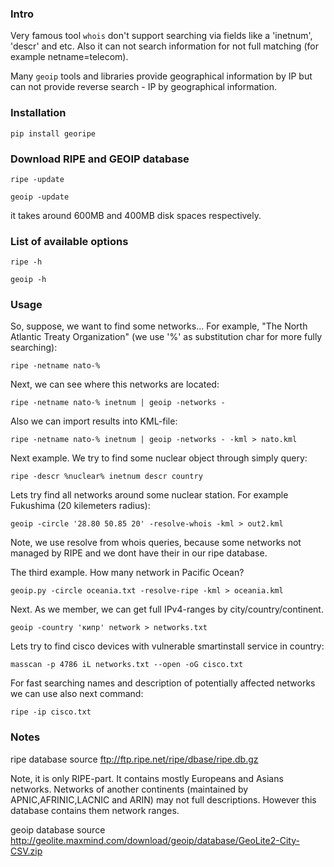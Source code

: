 ### Intro

Very famous tool `whois` don't support searching via fields like a 'inetnum', 'descr' and etc. Also it can not
search information for not full matching (for example netname=telecom).

Many `geoip` tools and libraries provide geographical information by IP but can not provide reverse search - IP by geographical information.

### Installation

`pip install georipe`

### Download RIPE and GEOIP database

`ripe -update`

`geoip -update`

it takes around 600MB and 400MB disk spaces respectively.

### List of available options

`ripe -h`

`geoip -h`

### Usage

So, suppose, we want to find some networks... For example, "The North Atlantic Treaty Organization" (we use '%' as substitution char for more fully searching):

`ripe -netname nato-%`

Next, we can see where this networks are located:

`ripe -netname nato-% inetnum | geoip -networks -`

Also we can import results into KML-file:

`ripe -netname nato-% inetnum | geoip -networks - -kml > nato.kml`

Next example. We try to find some nuclear object through simply query:

`ripe -descr %nuclear% inetnum descr country`

Lets try find all networks around some nuclear station. For example Fukushima (20 kilemeters radius):

`geoip -circle '28.80 50.85 20' -resolve-whois -kml > out2.kml`

Note, we use resolve from whois queries, because some networks not managed by RIPE and we dont have their in our ripe database.

The third example. How many network in Pacific Ocean?

`geoip.py -circle oceania.txt -resolve-ripe -kml > oceania.kml`

Next. As we member, we can get full IPv4-ranges by city/country/continent.

`geoip -country 'кипр' network > networks.txt`

Lets try to find cisco devices with vulnerable smartinstall service in country:

`masscan -p 4786 iL networks.txt --open -oG cisco.txt`

For fast searching names and description of potentially affected networks we can use also next command:

`ripe -ip cisco.txt`

### Notes

ripe database source ftp://ftp.ripe.net/ripe/dbase/ripe.db.gz

Note, it is only RIPE-part. It contains mostly Europeans and Asians networks. Networks of another continents (maintained by APNIC,AFRINIC,LACNIC and ARIN) may not full descriptions. However this database contains them network ranges.

geoip database source http://geolite.maxmind.com/download/geoip/database/GeoLite2-City-CSV.zip
